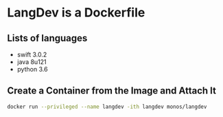 # LangDev is a Dockerfile

## Lists of languages
 - swift 3.0.2
 - java 8u121
 - python 3.6

## Create a Container from the Image and Attach It
```sh
docker run --privileged --name langdev -ith langdev monos/langdev
```

